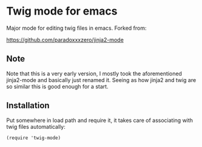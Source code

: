 Twig mode for emacs
===================

Major mode for editing twig files in emacs.
Forked from:

https://github.com/paradoxxxzero/jinja2-mode

Note
------------

Note that this is a very early version, I mostly took the aforementioned jinja2-mode and basically just renamed it.
Seeing as how jinja2 and twig are so similar this is good enough for a start.

Installation
------------

Put somewhere in load path and require it, it takes care of associating with twig files automatically:

    (require 'twig-mode)
